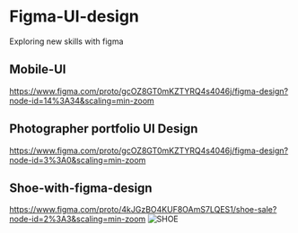 # Figma-UI-design
Exploring new skills with figma
## Mobile-UI
https://www.figma.com/proto/gcOZ8GT0mKZTYRQ4s4046j/figma-design?node-id=14%3A34&scaling=min-zoom

## Photographer portfolio UI Design
https://www.figma.com/proto/gcOZ8GT0mKZTYRQ4s4046j/figma-design?node-id=3%3A0&scaling=min-zoom

## Shoe-with-figma-design
https://www.figma.com/proto/4kJGzBO4KUF8OAmS7LQES1/shoe-sale?node-id=2%3A3&scaling=min-zoom
![SHOE](https://user-images.githubusercontent.com/45118623/100094633-5e64af80-2e6a-11eb-9266-fadfc00138cb.png)

